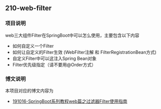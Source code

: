 ## 210-web-filter
### 项目说明

web三大组件Filter在SpringBoot中可以怎么使用，主要包含以下内容

- 如何自定义一个Filter
- 如何让自定义的Filter生效 (WebFilter注解 和 FilterRegistrationBean方式)
- 自定义Filter中可以这注入Spring Bean对象
- Filter优先级指定（请不要用@Order方式）



### 博文说明

本项目对应的博文内容为

- [191016-SpringBoot系列教程web篇之过滤器Filter使用指南](http://spring.hhui.top/spring-blog/2019/10/16/191016-SpringBoot%E7%B3%BB%E5%88%97%E6%95%99%E7%A8%8Bweb%E7%AF%87%E4%B9%8B%E8%BF%87%E6%BB%A4%E5%99%A8Filter%E4%BD%BF%E7%94%A8%E6%8C%87%E5%8D%97/)